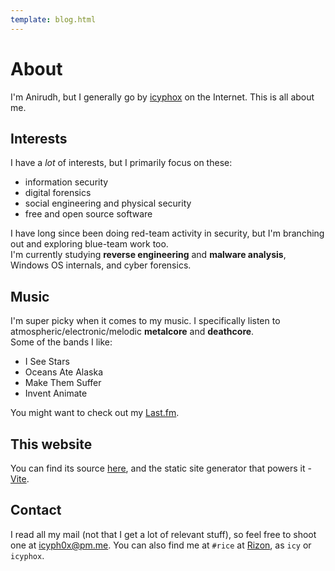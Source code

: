 ```yaml
---
template: blog.html
---
```


# About
I'm Anirudh, but I generally go by [icyphox](https://www.google.com/search?q=icyphox) on the Internet. This is all about me.

## Interests
I have a *lot* of interests, but I primarily focus on these:

- information security 
- digital forensics
- social engineering and physical security
- free and open source software

I have long since been doing red-team activity in security, but I'm branching out and exploring blue-team work too.  
I'm currently studying **reverse engineering** and **malware analysis**, Windows OS internals, and cyber forensics.

## Music
I'm super picky when it comes to my music. I specifically listen to atmospheric/electronic/melodic **metalcore** and **deathcore**.  
Some of the bands I like:

- I See Stars
- Oceans Ate Alaska
- Make Them Suffer
- Invent Animate

You might want to check out my [Last.fm](https://last.fm/user/icyphox).

## This website
You can find its source [here](https://github.com/icyphox/site), and the static site generator that powers it - [Vite](https://github.com/icyphox/vite). 

## Contact
I read all my mail (not that I get a lot of relevant stuff), so feel free to shoot one at [icyph0x@pm.me](mailto:icyph0x@pm.me). You can also find me at `#rice` at [Rizon](https://rizon.net), as `icy` or `icyphox`.

